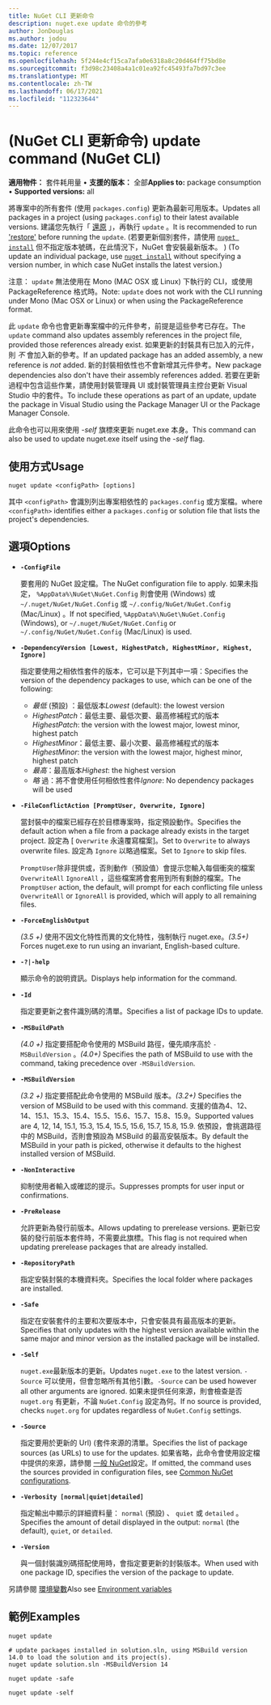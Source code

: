 ```yaml
---
title: NuGet CLI 更新命令
description: nuget.exe update 命令的參考
author: JonDouglas
ms.author: jodou
ms.date: 12/07/2017
ms.topic: reference
ms.openlocfilehash: 5f244e4cf15ca7afa0e6318a8c20d464ff75bd8e
ms.sourcegitcommit: f3d98c23408a4a1c01ea92fc45493fa7bd97c3ee
ms.translationtype: MT
ms.contentlocale: zh-TW
ms.lasthandoff: 06/17/2021
ms.locfileid: "112323644"
---
```

# <a name="update-command-nuget-cli"></a><span data-ttu-id="302b8-103"> (NuGet CLI 更新命令) </span><span class="sxs-lookup"><span data-stu-id="302b8-103">update command (NuGet CLI)</span></span>

<span data-ttu-id="302b8-104">**適用物件：** 套件耗用量 &bullet; **支援的版本：** 全部</span><span class="sxs-lookup"><span data-stu-id="302b8-104">**Applies to:** package consumption &bullet; **Supported versions:** all</span></span>

<span data-ttu-id="302b8-105">將專案中的所有套件 (使用 `packages.config`) 更新為最新可用版本。</span><span class="sxs-lookup"><span data-stu-id="302b8-105">Updates all packages in a project (using `packages.config`) to their latest available versions.</span></span> <span data-ttu-id="302b8-106">建議您先執行「 [還原](cli-ref-restore.md) 」，再執行 `update` 。</span><span class="sxs-lookup"><span data-stu-id="302b8-106">It is recommended to run ['restore'](cli-ref-restore.md) before running the `update`.</span></span> <span data-ttu-id="302b8-107"> (若要更新個別套件，請使用 [`nuget install`](cli-ref-install.md) 但不指定版本號碼，在此情況下，NuGet 會安裝最新版本。 ) </span><span class="sxs-lookup"><span data-stu-id="302b8-107">(To update an individual package, use [`nuget install`](cli-ref-install.md) without specifying a version number, in which case NuGet installs the latest version.)</span></span>

<span data-ttu-id="302b8-108">注意： `update` 無法使用在 Mono (MAC OSX 或 Linux) 下執行的 CLI，或使用 PackageReference 格式時。</span><span class="sxs-lookup"><span data-stu-id="302b8-108">Note: `update` does not work with the CLI running under Mono (Mac OSX or Linux) or when using the PackageReference format.</span></span>

<span data-ttu-id="302b8-109">此 `update` 命令也會更新專案檔中的元件參考，前提是這些參考已存在。</span><span class="sxs-lookup"><span data-stu-id="302b8-109">The `update` command also updates assembly references in the project file, provided those references already exist.</span></span> <span data-ttu-id="302b8-110">如果更新的封裝具有已加入的元件，則 *不* 會加入新的參考。</span><span class="sxs-lookup"><span data-stu-id="302b8-110">If an updated package has an added assembly, a new reference is *not* added.</span></span> <span data-ttu-id="302b8-111">新的封裝相依性也不會新增其元件參考。</span><span class="sxs-lookup"><span data-stu-id="302b8-111">New package dependencies also don't have their assembly references added.</span></span> <span data-ttu-id="302b8-112">若要在更新過程中包含這些作業，請使用封裝管理員 UI 或封裝管理員主控台更新 Visual Studio 中的套件。</span><span class="sxs-lookup"><span data-stu-id="302b8-112">To include these operations as part of an update, update the package in Visual Studio using the Package Manager UI or the Package Manager Console.</span></span>

<span data-ttu-id="302b8-113">此命令也可以用來使用 *-self* 旗標來更新 nuget.exe 本身。</span><span class="sxs-lookup"><span data-stu-id="302b8-113">This command can also be used to update nuget.exe itself using the *-self* flag.</span></span>

## <a name="usage"></a><span data-ttu-id="302b8-114">使用方式</span><span class="sxs-lookup"><span data-stu-id="302b8-114">Usage</span></span>

```cli
nuget update <configPath> [options]
```

<span data-ttu-id="302b8-115">其中 `<configPath>` 會識別列出專案相依性的 `packages.config` 或方案檔。</span><span class="sxs-lookup"><span data-stu-id="302b8-115">where `<configPath>` identifies either a `packages.config` or solution file that lists the project's dependencies.</span></span>

## <a name="options"></a><span data-ttu-id="302b8-116">選項</span><span class="sxs-lookup"><span data-stu-id="302b8-116">Options</span></span>

- **`-ConfigFile`**

  <span data-ttu-id="302b8-117">要套用的 NuGet 設定檔。</span><span class="sxs-lookup"><span data-stu-id="302b8-117">The NuGet configuration file to apply.</span></span> <span data-ttu-id="302b8-118">如果未指定， `%AppData%\NuGet\NuGet.Config` 則會使用 (Windows) 或 `~/.nuget/NuGet/NuGet.Config` 或 `~/.config/NuGet/NuGet.Config` (Mac/Linux) 。</span><span class="sxs-lookup"><span data-stu-id="302b8-118">If not specified, `%AppData%\NuGet\NuGet.Config` (Windows), or `~/.nuget/NuGet/NuGet.Config` or `~/.config/NuGet/NuGet.Config` (Mac/Linux) is used.</span></span>
  
- **`-DependencyVersion [Lowest, HighestPatch, HighestMinor, Highest, Ignore]`**

  <span data-ttu-id="302b8-119">指定要使用之相依性套件的版本，它可以是下列其中一項：</span><span class="sxs-lookup"><span data-stu-id="302b8-119">Specifies the version of the dependency packages to use, which can be one of the following:</span></span><br/><ul><li><span data-ttu-id="302b8-120">*最低* (預設) ：最低版本</span><span class="sxs-lookup"><span data-stu-id="302b8-120">*Lowest* (default): the lowest version</span></span></li><li><span data-ttu-id="302b8-121">*HighestPatch*：最低主要、最低次要、最高修補程式的版本</span><span class="sxs-lookup"><span data-stu-id="302b8-121">*HighestPatch*: the version with the lowest major, lowest minor, highest patch</span></span></li><li><span data-ttu-id="302b8-122">*HighestMinor*：最低主要、最小次要、最高修補程式的版本</span><span class="sxs-lookup"><span data-stu-id="302b8-122">*HighestMinor*: the version with the lowest major, highest minor, highest patch</span></span></li><li><span data-ttu-id="302b8-123">*最高*：最高版本</span><span class="sxs-lookup"><span data-stu-id="302b8-123">*Highest*: the highest version</span></span></li><li><span data-ttu-id="302b8-124">*略* 過：將不會使用任何相依性套件</span><span class="sxs-lookup"><span data-stu-id="302b8-124">*Ignore*: No dependency packages will be used</span></span></li></ul>

- **`-FileConflictAction [PromptUser, Overwrite, Ignore]`**

  <span data-ttu-id="302b8-125">當封裝中的檔案已經存在於目標專案時，指定預設動作。</span><span class="sxs-lookup"><span data-stu-id="302b8-125">Specifies the default action when a file from a package already exists in the target project.</span></span> <span data-ttu-id="302b8-126">設定為 [ `Overwrite` 永遠覆寫檔案]。</span><span class="sxs-lookup"><span data-stu-id="302b8-126">Set to `Overwrite` to always overwrite files.</span></span> <span data-ttu-id="302b8-127">設定為 `Ignore` 以略過檔案。</span><span class="sxs-lookup"><span data-stu-id="302b8-127">Set to `Ignore` to skip files.</span></span>

  <span data-ttu-id="302b8-128">`PromptUser`除非提供或，否則動作（預設值）會提示您輸入每個衝突的檔案 `OverwriteAll` `IgnoreAll` ，這些檔案將會套用到所有剩餘的檔案。</span><span class="sxs-lookup"><span data-stu-id="302b8-128">The `PromptUser` action, the default, will prompt for each conflicting file unless `OverwriteAll` or `IgnoreAll` is provided, which will apply to all remaining files.</span></span>

- **`-ForceEnglishOutput`**

  <span data-ttu-id="302b8-129">*(3.5 +)* 使用不因文化特性而異的文化特性，強制執行 nuget.exe。</span><span class="sxs-lookup"><span data-stu-id="302b8-129">*(3.5+)* Forces nuget.exe to run using an invariant, English-based culture.</span></span>

- **`-?|-help`**

  <span data-ttu-id="302b8-130">顯示命令的說明資訊。</span><span class="sxs-lookup"><span data-stu-id="302b8-130">Displays help information for the command.</span></span>

- **`-Id`**

  <span data-ttu-id="302b8-131">指定要更新之套件識別碼的清單。</span><span class="sxs-lookup"><span data-stu-id="302b8-131">Specifies a list of package IDs to update.</span></span>

- **`-MSBuildPath`**

  <span data-ttu-id="302b8-132">*(4.0 +)* 指定要搭配命令使用的 MSBuild 路徑，優先順序高於 `-MSBuildVersion` 。</span><span class="sxs-lookup"><span data-stu-id="302b8-132">*(4.0+)* Specifies the path of MSBuild to use with the command, taking precedence over `-MSBuildVersion`.</span></span>

- **`-MSBuildVersion`**

  <span data-ttu-id="302b8-133">*(3.2 +)* 指定要搭配此命令使用的 MSBuild 版本。</span><span class="sxs-lookup"><span data-stu-id="302b8-133">*(3.2+)* Specifies the version of MSBuild to be used with this command.</span></span> <span data-ttu-id="302b8-134">支援的值為4、12、14、15.1、15.3、15.4、15.5、15.6、15.7、15.8、15.9。</span><span class="sxs-lookup"><span data-stu-id="302b8-134">Supported values are 4, 12, 14, 15.1, 15.3, 15.4, 15.5, 15.6, 15.7, 15.8, 15.9.</span></span> <span data-ttu-id="302b8-135">依預設，會挑選路徑中的 MSBuild，否則會預設為 MSBuild 的最高安裝版本。</span><span class="sxs-lookup"><span data-stu-id="302b8-135">By default the MSBuild in your path is picked, otherwise it defaults to the highest installed version of MSBuild.</span></span>

- **`-NonInteractive`**

  <span data-ttu-id="302b8-136">抑制使用者輸入或確認的提示。</span><span class="sxs-lookup"><span data-stu-id="302b8-136">Suppresses prompts for user input or confirmations.</span></span>

- **`-PreRelease`**

  <span data-ttu-id="302b8-137">允許更新為發行前版本。</span><span class="sxs-lookup"><span data-stu-id="302b8-137">Allows updating to prerelease versions.</span></span> <span data-ttu-id="302b8-138">更新已安裝的發行前版本套件時，不需要此旗標。</span><span class="sxs-lookup"><span data-stu-id="302b8-138">This flag is not required when updating prerelease packages that are already installed.</span></span>

- **`-RepositoryPath`**

  <span data-ttu-id="302b8-139">指定安裝封裝的本機資料夾。</span><span class="sxs-lookup"><span data-stu-id="302b8-139">Specifies the local folder where packages are installed.</span></span>

- **`-Safe`**

  <span data-ttu-id="302b8-140">指定在安裝套件的主要和次要版本中，只會安裝具有最高版本的更新。</span><span class="sxs-lookup"><span data-stu-id="302b8-140">Specifies that only updates with the highest version available within the same major and minor version as the installed package will be installed.</span></span>

- **`-Self`**

  <span data-ttu-id="302b8-141">`nuget.exe`最新版本的更新。</span><span class="sxs-lookup"><span data-stu-id="302b8-141">Updates `nuget.exe` to the latest version.</span></span> <span data-ttu-id="302b8-142">`-Source` 可以使用，但會忽略所有其他引數。</span><span class="sxs-lookup"><span data-stu-id="302b8-142">`-Source` can be used however all other arguments are ignored.</span></span> <span data-ttu-id="302b8-143">如果未提供任何來源，則會檢查是否 `nuget.org` 有更新，不論 `NuGet.Config` 設定為何。</span><span class="sxs-lookup"><span data-stu-id="302b8-143">If no source is provided, checks `nuget.org` for updates regardless of `NuGet.Config` settings.</span></span>

- **`-Source`**

  <span data-ttu-id="302b8-144">指定要用於更新的 Url)  (套件來源的清單。</span><span class="sxs-lookup"><span data-stu-id="302b8-144">Specifies the list of package sources (as URLs) to use for the updates.</span></span> <span data-ttu-id="302b8-145">如果省略，此命令會使用設定檔中提供的來源，請參閱 [一般 NuGet](../../consume-packages/configuring-nuget-behavior.md)設定。</span><span class="sxs-lookup"><span data-stu-id="302b8-145">If omitted, the command uses the sources provided in configuration files, see [Common NuGet configurations](../../consume-packages/configuring-nuget-behavior.md).</span></span>

- **`-Verbosity [normal|quiet|detailed]`**

  <span data-ttu-id="302b8-146">指定輸出中顯示的詳細資料量： `normal` (預設) 、 `quiet` 或 `detailed` 。</span><span class="sxs-lookup"><span data-stu-id="302b8-146">Specifies the amount of detail displayed in the output: `normal` (the default), `quiet`, or `detailed`.</span></span>

- **`-Version`**

  <span data-ttu-id="302b8-147">與一個封裝識別碼搭配使用時，會指定要更新的封裝版本。</span><span class="sxs-lookup"><span data-stu-id="302b8-147">When used with one package ID, specifies the version of the package to update.</span></span>

<span data-ttu-id="302b8-148">另請參閱 [環境變數](cli-ref-environment-variables.md)</span><span class="sxs-lookup"><span data-stu-id="302b8-148">Also see [Environment variables](cli-ref-environment-variables.md)</span></span>

## <a name="examples"></a><span data-ttu-id="302b8-149">範例</span><span class="sxs-lookup"><span data-stu-id="302b8-149">Examples</span></span>

```cli
nuget update

# update packages installed in solution.sln, using MSBuild version 14.0 to load the solution and its project(s).
nuget update solution.sln -MSBuildVersion 14

nuget update -safe

nuget update -self
```
